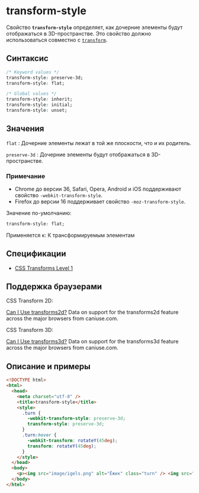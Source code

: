 # transform-style

Свойство **`transform-style`** определяет, как дочерние элементы будут отображаться в 3D-пространстве. Это свойство должно использоваться совместно с [`transform`](transform.md).

## Синтаксис

```css
/* Keyword values */
transform-style: preserve-3d;
transform-style: flat;

/* Global values */
transform-style: inherit;
transform-style: initial;
transform-style: unset;
```

## Значения

`flat`
: Дочерние элементы лежат в той же плоскости, что и их родитель.

`preserve-3d`
: Дочерние элементы будут отображаться в 3D-пространстве.

### Примечание

- Chrome до версии 36, Safari, Opera, Android и iOS поддерживают свойство `-webkit-transform-style`.
- Firefox до версии 16 поддерживает свойство `-moz-transform-style`.

Значение по-умолчанию:

```css
transform-style: flat;
```

Применяется к: К трансформируемым элементам

## Спецификации

- [CSS Transforms Level 1](http://dev.w3.org/csswg/css-transforms/#transform-style)

## Поддержка браузерами

CSS Transform 2D:

<p class="ciu_embed" data-feature="transforms2d" data-periods="future_1,current,past_1,past_2">
  <a href="http://caniuse.com/#feat=transforms2d">Can I Use transforms2d?</a> Data on support for the transforms2d feature across the major browsers from caniuse.com.
</p>

CSS Transform 3D:

<p class="ciu_embed" data-feature="transforms3d" data-periods="future_1,current,past_1,past_2">
  <a href="http://caniuse.com/#feat=transforms3d">Can I Use transforms3d?</a> Data on support for the transforms3d feature across the major browsers from caniuse.com.
</p>

## Описание и примеры

```html
<!DOCTYPE html>
<html>
  <head>
    <meta charset="utf-8" />
    <title>transform-style</title>
    <style>
      .turn {
        -webkit-transform-style: preserve-3d;
        transform-style: preserve-3d;
      }
      .turn:hover {
        -webkit-transform: rotateY(45deg);
        transform: rotateY(45deg);
      }
    </style>
  </head>
  <body>
    <p><img src="image/igels.png" alt="Ёжик" class="turn" /> <img src="image/igels.png" alt="Ёжик" class="turn" /></p>
  </body>
</html>
```

